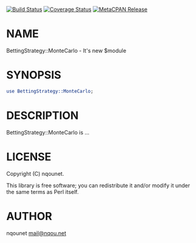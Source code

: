 [![Build Status](https://travis-ci.org/nqounet/p5-betting_strategy-monte_carlo.svg?branch=master)](https://travis-ci.org/nqounet/p5-betting_strategy-monte_carlo) [![Coverage Status](http://codecov.io/github/nqounet/p5-betting_strategy-monte_carlo/coverage.svg?branch=master)](https://codecov.io/github/nqounet/p5-betting_strategy-monte_carlo?branch=master) [![MetaCPAN Release](https://badge.fury.io/pl/BettingStrategy-MonteCarlo.svg)](https://metacpan.org/release/BettingStrategy-MonteCarlo)
# NAME

BettingStrategy::MonteCarlo - It's new $module

# SYNOPSIS

```perl
use BettingStrategy::MonteCarlo;
```

# DESCRIPTION

BettingStrategy::MonteCarlo is ...

# LICENSE

Copyright (C) nqounet.

This library is free software; you can redistribute it and/or modify
it under the same terms as Perl itself.

# AUTHOR

nqounet <mail@nqou.net>
